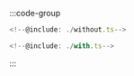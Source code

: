 :::code-group

```typescript twoslash [Monolithic function]
<!--@include: ./without.ts-->
```

```typescript twoslash [Composed functions]
<!--@include: ./with.ts-->
```

:::
